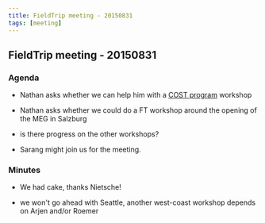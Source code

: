 ```yaml
---
title: FieldTrip meeting - 20150831
tags: [meeting]
---
```


## FieldTrip meeting - 20150831

### Agenda

*  Nathan asks whether we can help him with a [COST program](http://www.cost.eu) workshop 

*  Nathan asks whether we could do a FT workshop around the opening of the MEG in Salzburg

*  is there progress on the other workshops? 

*  Sarang might join us for the meeting.

### Minutes

*  We had cake, thanks Nietsche!

*  we won't go ahead with Seattle, another west-coast workshop depends on Arjen and/or Roemer

